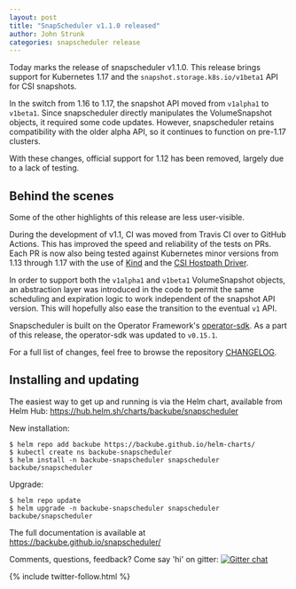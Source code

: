 ```yaml
---
layout: post
title: "SnapScheduler v1.1.0 released"
author: John Strunk
categories: snapscheduler release
---
```


Today marks the release of snapscheduler v1.1.0. This release brings support for
Kubernetes 1.17 and the `snapshot.storage.k8s.io/v1beta1` API for CSI snapshots.

In the switch from 1.16 to 1.17, the snapshot API moved from `v1alpha1` to
`v1beta1`. Since snapscheduler directly manipulates the VolumeSnapshot objects,
it required some code updates. However, snapscheduler retains compatibility with
the older alpha API, so it continues to function on pre-1.17 clusters.

With these changes, official support for 1.12 has been removed, largely due to a
lack of testing.

## Behind the scenes

Some of the other highlights of this release are less user-visible.

During the development of v1.1, CI was moved from Travis CI over to GitHub
Actions. This has improved the speed and reliability of the tests on PRs. Each
PR is now also being tested against Kubernetes minor versions from 1.13 through
1.17 with the use of [Kind](http://kind.sigs.k8s.io/) and the [CSI Hostpath
Driver](https://github.com/kubernetes-csi/csi-driver-host-path).

In order to support both the `v1alpha1` and `v1beta1` VolumeSnapshot objects, an
abstraction layer was introduced in the code to permit the same scheduling and
expiration logic to work independent of the snapshot API version. This will
hopefully also ease the transition to the eventual `v1` API.

Snapscheduler is built on the Operator Framework's
[operator-sdk](https://github.com/operator-framework/operator-sdk). As a part of
this release, the operator-sdk was updated to `v0.15.1`.

For a full list of changes, feel free to browse the repository
[CHANGELOG](https://github.com/backube/snapscheduler/blob/master/CHANGELOG.md).

## Installing and updating

The easiest way to get up and running is via the Helm chart, available from Helm
Hub: https://hub.helm.sh/charts/backube/snapscheduler

New installation:

```console
$ helm repo add backube https://backube.github.io/helm-charts/
$ kubectl create ns backube-snapscheduler
$ helm install -n backube-snapscheduler snapscheduler backube/snapscheduler
```

Upgrade:

```console
$ helm repo update
$ helm upgrade -n backube-snapscheduler snapscheduler backube/snapscheduler
```

The full documentation is available at https://backube.github.io/snapscheduler/

Comments, questions, feedback? Come say 'hi' on gitter: [![Gitter
chat](https://badges.gitter.im/backube/snapscheduler.png)](https://gitter.im/backube/snapscheduler)

{% include twitter-follow.html %}
